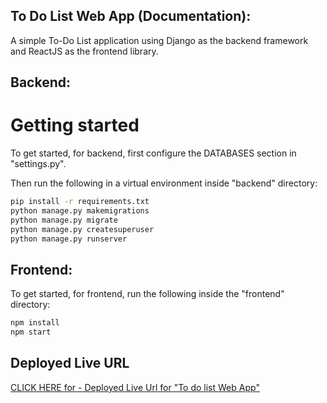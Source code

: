 ## To Do List Web App (Documentation):
A simple To-Do List application using Django as the backend framework and ReactJS as the frontend library.

## Backend:

# Getting started

To get started, for backend, first configure the DATABASES section in "settings.py".

Then run the following in a virtual environment inside "backend" directory:



``` bash
pip install -r requirements.txt
python manage.py makemigrations
python manage.py migrate
python manage.py createsuperuser
python manage.py runserver
```

## Frontend:

To get started, for frontend, run the following inside the "frontend" directory:


``` bash
npm install
npm start
```

## Deployed Live URL

[CLICK HERE for - Deployed Live Url for "To do list Web App"](https://bishnu-subedi.github.io/Todo-react-frontend/)

